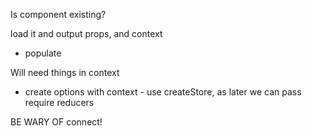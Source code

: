 Is component existing?

load it and output props, and context
- populate

Will need things in context
- create options with context - use createStore, as later we can pass require reducers

BE WARY OF connect!
